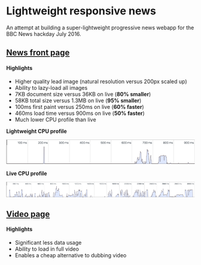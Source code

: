 # Lightweight responsive news

An attempt at building a super-lightweight progressive news webapp for the BBC News hackday July 2016.

## [News front page](https://wildlyinaccurate.com/lightweight-progressive-news/index.html)

#### Highlights

 * Higher quality lead image (natural resolution versus 200px scaled up)
 * Ability to lazy-load all images
 * 7KB document size versus 36KB on live (**80% smaller**)
 * 58KB total size versus 1.3MB on live (**95% smaller**)
 * 100ms first paint versus 250ms on live (**60% faster**)
 * 460ms load time versus 900ms on live (**50% faster**)
 * Much lower CPU profile than live

**Lightweight CPU profile**

![](lightweight-cpu-profile.png)

**Live CPU profile**

![](live-cpu-profile.png)

## [Video page](https://wildlyinaccurate.com/lightweight-progressive-news/video.html)

#### Highlights

 * Significant less data usage
 * Ability to load in full video
 * Enables a cheap alternative to dubbing video
